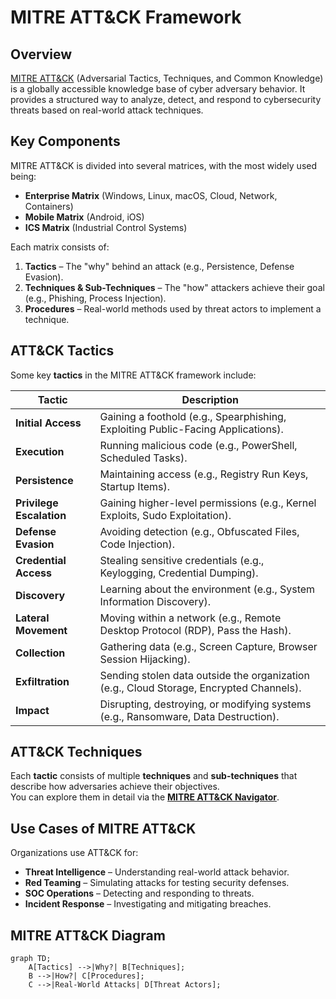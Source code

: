 # MITRE ATT&CK Framework

## Overview
[MITRE ATT&CK](https://attack.mitre.org/) (Adversarial Tactics, Techniques, and Common Knowledge) is a globally accessible knowledge base of cyber adversary behavior. It provides a structured way to analyze, detect, and respond to cybersecurity threats based on real-world attack techniques.

## Key Components
MITRE ATT&CK is divided into several matrices, with the most widely used being:
- **Enterprise Matrix** (Windows, Linux, macOS, Cloud, Network, Containers)
- **Mobile Matrix** (Android, iOS)
- **ICS Matrix** (Industrial Control Systems)

Each matrix consists of:
1. **Tactics** – The "why" behind an attack (e.g., Persistence, Defense Evasion).
2. **Techniques & Sub-Techniques** – The "how" attackers achieve their goal (e.g., Phishing, Process Injection).
3. **Procedures** – Real-world methods used by threat actors to implement a technique.

## ATT&CK Tactics
Some key **tactics** in the MITRE ATT&CK framework include:

| Tactic                | Description |
|----------------------|-------------|
| **Initial Access**   | Gaining a foothold (e.g., Spearphishing, Exploiting Public-Facing Applications). |
| **Execution**        | Running malicious code (e.g., PowerShell, Scheduled Tasks). |
| **Persistence**      | Maintaining access (e.g., Registry Run Keys, Startup Items). |
| **Privilege Escalation** | Gaining higher-level permissions (e.g., Kernel Exploits, Sudo Exploitation). |
| **Defense Evasion**  | Avoiding detection (e.g., Obfuscated Files, Code Injection). |
| **Credential Access** | Stealing sensitive credentials (e.g., Keylogging, Credential Dumping). |
| **Discovery**        | Learning about the environment (e.g., System Information Discovery). |
| **Lateral Movement** | Moving within a network (e.g., Remote Desktop Protocol (RDP), Pass the Hash). |
| **Collection**       | Gathering data (e.g., Screen Capture, Browser Session Hijacking). |
| **Exfiltration**     | Sending stolen data outside the organization (e.g., Cloud Storage, Encrypted Channels). |
| **Impact**          | Disrupting, destroying, or modifying systems (e.g., Ransomware, Data Destruction). |

## ATT&CK Techniques
Each **tactic** consists of multiple **techniques** and **sub-techniques** that describe how adversaries achieve their objectives.  
You can explore them in detail via the **[MITRE ATT&CK Navigator](https://attack.mitre.org/)**.

## Use Cases of MITRE ATT&CK
Organizations use ATT&CK for:
- **Threat Intelligence** – Understanding real-world attack behavior.
- **Red Teaming** – Simulating attacks for testing security defenses.
- **SOC Operations** – Detecting and responding to threats.
- **Incident Response** – Investigating and mitigating breaches.

## MITRE ATT&CK Diagram
```mermaid
graph TD;
    A[Tactics] -->|Why?| B[Techniques];
    B -->|How?| C[Procedures];
    C -->|Real-World Attacks| D[Threat Actors];
